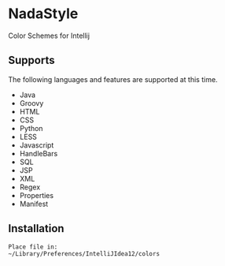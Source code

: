 NadaStyle
=============

Color Schemes for Intellij

Supports
-------

The following languages and features are supported at this time.

* Java
* Groovy
* HTML
* CSS
* Python
* LESS
* Javascript
* HandleBars
* SQL
* JSP
* XML
* Regex
* Properties
* Manifest

Installation
-----------
    Place file in:
    ~/Library/Preferences/IntelliJIdea12/colors
